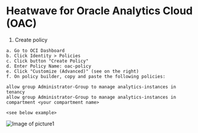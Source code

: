 # Heatwave for Oracle Analytics Cloud (OAC)
1. Create policy
```
a. Go to OCI Dashboard
b. Click Identity > Policies
c. Click button "Create Policy"
d. Enter Policy Name: oac-policy
e. Click "Customize (Advanced)" (see on the right)
f. On policy builder, copy and paste the following policies:

allow group Administrator-Group to manage analytics-instances in tenancy
allow group Administrator-Group to manage analytics-instances in compartment <your compartment name>

<see below example>
```
![Image of picture1](https://github.com/tripplea-sg/Cloud_Administration_Workshop/blob/main/Lab-7/Screenshot%202020-11-13%20at%202.39.07%20PM.png)

